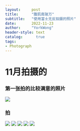 ```yaml
---
layout:     post
title:      "腹肌南玻万"
subtitle:   "使用富士无反拍摄的照片"
date:       2022-11-23
author:     "YorkWong"
header-style: text
catalog:      true
tags:
- Photograph
---
```

# 11月拍摄的
### 第一张拍的比较满意的照片  
![](https://cdn.jsdelivr.net/gh/YorkWong30/picb/202212061017263.jpg)

[//]: # (<small class="img-hint">第一张拍的比较满意的照片</small>)
### 拍
![](https://cdn.jsdelivr.net/gh/YorkWong30/picb/202212061017257.jpg)
![](https://cdn.jsdelivr.net/gh/YorkWong30/picb/202212061017259.jpg)
![](https://cdn.jsdelivr.net/gh/YorkWong30/picb/202212061017260.jpg)
![](https://cdn.jsdelivr.net/gh/YorkWong30/picb/202212061017261.jpg)
![](https://cdn.jsdelivr.net/gh/YorkWong30/picb/202212061017262.jpg)
